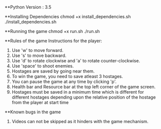 **Python Version : 3.5

**Installing Dependencies
chmod +x install_dependencies.sh
./install_dependencies.sh

**Running the game
chmod +x run.sh
./run.sh

**Rules of the game
Instructions for the player:

1. Use 'w' to move forward.
2. Use 's' to move backward.
3. Use 'd' to rotate clockwise and 'a' to rotate counter-clockwise.
4. Use 'space' to shoot enemies.
5. Hostages are saved by going near them.
6. To win the game, you need to save atleast 3 hostages.
7. You can pause the game at any time by clicking 'p'.
8. Health bar and Resource bar at the top left corner of the game screen.
9. Hostages must be saved in a minimum time which is different for different hostages depending upon the relative position of the hostage from the player at start time

**Known bugs in the game
1. Videos can not be skipped as it hinders with the game mechanism.


